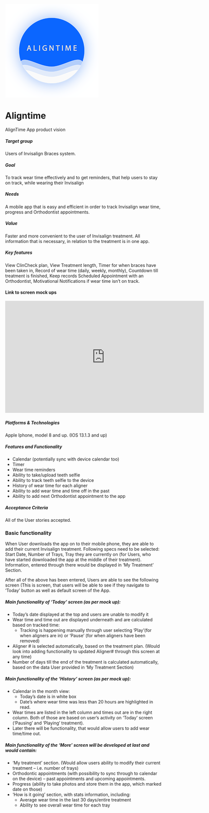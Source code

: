 ![](aligntime/Assets.xcassets/iter02_2_welcome_small.imageset/iter02_2_welcome_small.png)
# Aligntime
AlignTime App product vision

##### Target group
Users of Invisalign Braces system.
##### Goal
To track wear time effectively and to get reminders, that help users to stay on track, while wearing their Invisalign
##### Needs 
A mobile app that is easy and efficient in order to track Invisalign wear time, progress and Orthodontist appointments.
##### Value 
Faster and more convenient to the user of Invisalign treatment. All information that is necessary, in relation to the treatment is in one app. 
##### Key features 
View ClinCheck plan, View Treatment length, Timer for when braces have been taken in, Record of wear time (daily, weekly, monthly), Countdown till treatment is finished, Keep records Scheduled Appointment with an Orthodontist, Motivational Notifications if wear time isn’t on track.
#### Link to screen mock ups 
<iframe width="640" height="360" src="https://miro.com/app/embed/o9J_kwe-zPc=/?&pres=1&animate=1" frameborder="0" scrolling="no" allowfullscreen></iframe>

##### Platforms & Technologies
Apple Iphone, model 8 and up. (IOS 13.1.3 and up)

##### Features and Functionality
-	Calendar (potentially sync with device calendar too)
-	Timer
-	Wear time reminders 
-	Ability to take/upload teeth selfie
-	Ability to track teeth selfie to the device
-	History of wear time for each aligner
-	Ability to add wear time and time off in the past 
-	Ability to add next Orthodontist appointment to the app

##### Acceptance Criteria
All of the User stories accepted.

### Basic functionality
When User downloads the app on to their mobile phone, they are able to add their current Invisalign treatment. Following specs need to be selected: Start Date, Number of Trays, Tray they are currently on (for Users, who have started downloaded the app at the middle of their treatment). Information, entered through there would be displayed in ‘My Treatment’ Section.

After all of the above has been entered, Users are able to see the following screen (This is screen, that users will be able to see if they navigate to ‘Today’ button as well as default screen of the App.

##### **Main functionality of ‘Today’ screen (as per mock up):**
-	Today’s date displayed at the top and users are unable to modify it
-	Wear time and time out are displayed underneath and are calculated based on tracked time:
    - Tracking is happening manually through user selecting ‘Play’(for when aligners are in) or ‘Pause’ (for when aligners have been removed)
-	Aligner # is selected automatically, based on the treatment plan. (Would look into adding functionality to updated Aligner# through this screen at any time)
-	Number of days till the end of the treatment is calculated automatically, based on the data User provided in ‘My Treatment Section)

##### **Main functionality of the ‘History’ screen (as per mock up):**
-	Calendar in the month view:
    - Today’s date is in white box
    - Date’s where wear time was less than 20 hours are highlighted in read.
-	Wear times are listed in the left column and times out are in the right column. Both of those are based on user’s activity on ‘Today’ screen (‘Pausing’ and ‘Playing’ treatment).
-	Later there will be functionality, that would allow users to add wear time/time out. 

##### **Main functionality of the ‘More’ screen will be developed at last and would contain:**
-	‘My treatment’ section. (Would allow users ability to modify their current treatment – i.e. number of trays)
-	Orthodontic appointments (with possibility to sync through to calendar on the device) – past appointments and upcoming appointments.
-	Progress (ability to take photos and store them in the app, which marked date on those)
-	‘How is it going’ section, with stats information, including:
    - Average wear time in the last 30 days/entire treatment
    - Ability to see overall wear time for each tray





